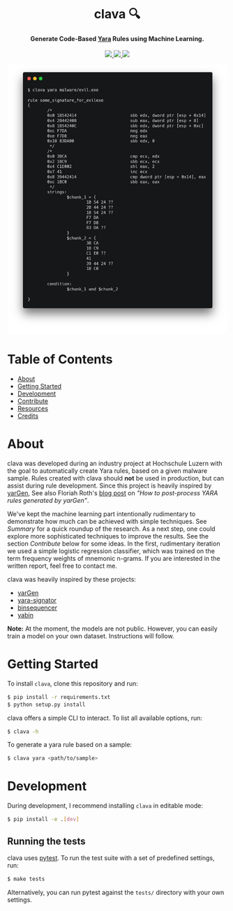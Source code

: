 <h1 align="center">
  clava 🔍
  <br>
</h1>

<h4 align="center">Generate Code-Based <a href="https://virustotal.github.io/yara/" target="_blank">Yara</a> Rules using Machine Learning.</h4>
<p align="center">  
  <a href="https://github.com/strfx/clava/actions" target="_blank">
    <img src="https://img.shields.io/github/workflow/status/strfx/clava/build" />
  </a>
  <a href="https://github.com/strfx/clava/blob/main/LICENSE" target="_blank">
     <img src="https://img.shields.io/badge/License-MIT-blue.svg" />
  </a>
  <a href="http://mypy-lang.org/" target="_blank">
     <img src="http://www.mypy-lang.org/static/mypy_badge.svg" />
  </a>
</p>
 
<p align="center">
  <img width="650px" src="https://github.com/strfx/clava/blob/main/docs/cli.png?raw=true" alt="clava LCI"/>
</p>

# Table of Contents

  * [About](#about)
  * [Getting Started](#getting-started)
  * [Development](#development)
  * [Contribute](#contribute)
  * [Resources](#resources)
  * [Credits](#credits)

# About

clava was developed during an industry project at Hochschule Luzern with the goal to automatically create Yara rules, based on a given malware sample. Rules created with clava should **not** be used in production, but can assist during rule development. Since this project is heavily inspired by [yarGen](https://github.com/Neo23x0/yarGen), See also Floriah Roth's [blog post](https://cyb3rops.medium.com/how-to-post-process-yara-rules-generated-by-yargen-121d29322282) on *"How to post-process YARA rules generated by yarGen"*.

We've kept the machine learning part intentionally rudimentary to demonstrate how much can be achieved with simple techniques. See _Summary_ for a quick roundup of the research. As a next step, one could explore more sophisticated techniques to improve the results. See the section *Contribute* below for some ideas. In the first, rudimentary iteration we used a simple logistic regression classifier, which was trained on the term frequency weights of mnemonic n-grams. If you are interested in the written report, feel free to contact me.

clava was heavily inspired by these projects:

* [yarGen](https://github.com/Neo23x0/yarGen)
* [yara-signator](https://github.com/fxb-cocacoding/yara-signator)
* [binsequencer](https://github.com/karttoon/binsequencer/)
* [yabin](https://github.com/AlienVault-OTX/yabin)

**Note:** At the moment, the models are not public. However, you can easily train a model on your own dataset. Instructions will follow.


# Getting Started

To install `clava`, clone this repository and run:

```sh
$ pip install -r requirements.txt
$ python setup.py install
```

clava offers a simple CLI to interact. To list all available options, run:

```sh
$ clava -h
```

To generate a yara rule based on a sample:

```sh
$ clava yara <path/to/sample>
```


# Development

During development, I recommend installing `clava` in editable mode:

```sh
$ pip install -e .[dev]
```

## Running the tests

clava uses [pytest](https://docs.pytest.org/en/6.2.x/). To run the test suite with a set of predefined settings, run:

```sh
$ make tests
```

Alternatively, you can run pytest against the `tests/` directory with your own settings.
